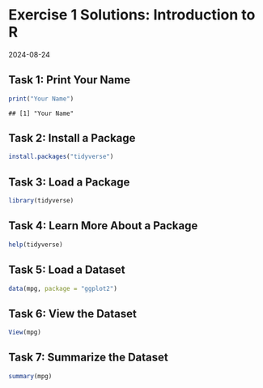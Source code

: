 # Exercise 1 Solutions: Introduction to R
2024-08-24

## Task 1: Print Your Name


``` r
print("Your Name")
```

```
## [1] "Your Name"
```

## Task 2: Install a Package


``` r
install.packages("tidyverse")
```

## Task 3: Load a Package


``` r
library(tidyverse)
```

## Task 4: Learn More About a Package


``` r
help(tidyverse)
```

## Task 5: Load a Dataset


``` r
data(mpg, package = "ggplot2")
```

## Task 6: View the Dataset


``` r
View(mpg)
```

## Task 7: Summarize the Dataset


``` r
summary(mpg)
```


